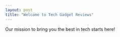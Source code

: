 ```yaml
---
layout: post
title: "Welcome to Tech Gadget Reviews"
---
```

Our mission to bring you the best in tech starts here!
